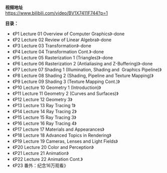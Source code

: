 **视频地址**<br/>
https://www.bilibili.com/video/BV1X7411F744?p=1

**目录：**<br/>
* 《P1 Lecture 01 Overview of Computer Graphics》-done
* 《P2 Lecture 02 Review of Linear Algebra》-done
* 《P3 Lecture 03 Transformation》-done
* 《P4 Lecture 04 Transformation Cont.》-done
* 《P5 Lecture 05 Rasterization 1 (Triangles)》-done
* 《P6 Lecture 06 Rasterization 2 (Antialiasing and Z-Buffering)》-done
* 《P7 Lecture 07 Shading 1 (Illumination, Shading and  Graphics Pipeline)》
* 《P8 Lecture 08 Shading 2 (Shading, Pipeline and Texture Mapping)》
* 《P9 Lecture 09 Shading 3 (Texture Mapping Cont.)》
* 《P10 Lecture 10 Geometry 1 (Introduction)》
* 《P11 Lecture 11 Geometry 2 (Curves and Surfaces)》
* 《P12 Lecture 12 Geometry 3》
* 《P13 Lecture 13 Ray Tracing 1》
* 《P14 Lecture 14 Ray Tracing 2》
* 《P15 Lecture 15 Ray Tracing 3》
* 《P16 Lecture 16 Ray Tracing 4》
* 《P17 Lecture 17 Materials and Appearances》
* 《P18 Lecture 18 Advanced Topics in Rendering》
* 《P19 Lecture 19 Cameras, Lenses and Light Fields》
* 《P20 Lecture 20 Color and Perception》
* 《P21 Lecture 21 Animation》
* 《P22 Lecture 22 Animation Cont.》
* 《P23 番外：纪念16万观看》
